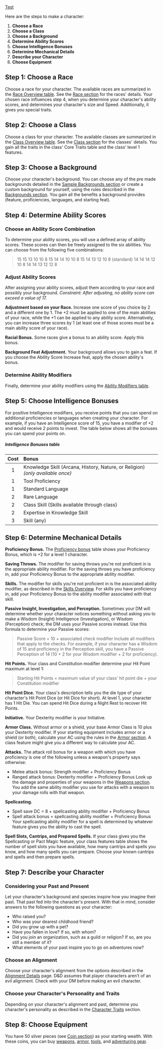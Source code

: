 [Test](https://lolindhir.github.io/PnP/spells/Test)

Here are the steps to make a character:
<div class="listNoGap"></div>

1. **Choose a Race**
2. **Choose a Class**
3. **Choose a Background**
4. **Determine Ability Scores**
5. **Choose Intelligence Bonuses**
6. **Determine Mechanical Details**
7. **Describe your Character**
8. **Choose Equipment**



## Step 1: Choose a Race
Choose a race for your character. The available races are summarized in the [Race Overview table](https://lolindhir.github.io/PnP/rules/races/race_list). See the [Race section](https://lolindhir.github.io/PnP/rules/races) for the races' details. 
Your chosen race influences step 4, when you determine your character's ability scores, and determines your character's size and Speed. Additionally, it gives you special traits.



## Step 2: Choose a Class
Choose a class for your character. The available classes are summarized in the [Class Overview table](https://lolindhir.github.io/PnP/rules/classes/class_list). See the [Class section](https://lolindhir.github.io/PnP/rules/classes) for the classes' details. 
You gain all the traits in the class' Core Traits table and the class' level 1 features.



## Step 3: Choose a Background
Choose your character's background. You can choose any of the pre made backgrounds detailed in the [Sample Backgrounds section](https://lolindhir.github.io/PnP/rules/creation/character_creation/backgrounds/backgrounds_samples) or create a custom background for yourself, using the rules described in the [Backgrounds section](https://lolindhir.github.io/PnP/rules/creation/character_creation/backgrounds).
You gain all the benefits a background provides (feature, proficiencies, languages, and starting feat).



## Step 4: Determine Ability Scores

### Choose an Ability Score Combination
To determine your ability scores, you will use a defined array of ability scores. These scores can then be freely assigned to the six abilities. You can choose from the following five combinations:

> 15  15  13  10  10  8
> 15  14  14  10  10  8
> 15  14  13  12  10  8 (standard)
> 14  14  14  12  10  8
> 14  14  13  12  12  8




### Adjust Ability Scores
After assigning your ability scores, adjust them according to your race and possibly your background. 
*Constraint: After adjusting, no ability score can exceed a value of 17.*

**Adjustment based on your Race.** Increase one score of you choice by 2 and a different one by 1. The +2 must be applied to one of the main abilities of your race, while the +1 can be applied to any ability score. Alternatively, you can increase three scores by 1 (at least one of those scores must be a main ability score of your race).

**Racial Bonus.** Some races give a bonus to an ability score. Apply this bonus.

**Background Feat Adjustment.** Your background allows you to gain a feat. If you choose the Ability Score Increase feat, apply the chosen ability's bonus.

### Determine Ability Modifiers
Finally, determine your ability modifiers using the [Ability Modifiers table](https://lolindhir.github.io/PnP/rules/glossary/ability_modifiers).



## Step 5: Choose Intelligence Bonuses
For positive Intelligence modifiers, you receive points that you can spend on additional proficiencies or languages when creating your character. For example, if you have an Intelligence score of 15, you have a modifier of +2 and would receive 2 points to invest. The table below shows all the bonuses you can spend your points on.

##### Intelligence Bonuses table
| Cost | Bonus                                                                          |
| :--: | :----------------------------------------------------------------------------- |
|  1   | Knowledge Skill (Arcana, History, Nature, or Religion) *(only available once)* |
|  1   | Tool Proficiency                                                               |
|  1   | Standard Language                                                              |
|  2   | Rare Language                                                                  |
|  2   | Class Skill (Skills available through class)                                   |
|  2   | Expertise in Knowledge Skill                                                   |
|  3   | Skill (any)                                                                    |



## Step 6: Determine Mechanical Details

**Proficiency Bonus.** The [Proficiency bonus](https://lolindhir.github.io/PnP/rules/glossary/proficiency) table shows your Proficiency Bonus, which is +2 for a level 1 character.

**Saving Throws.** The modifier for saving throws you're not proficient in is the appropriate ability modifier. For the saving throws you have proficiency in, add your Proficiency Bonus to the appropriate ability modifier.

**Skills.** The modifier for skills you're not proficient in is the associated ability modifier, as described in the [Skills Overview](https://lolindhir.github.io/PnP/rules/glossary/skills). For skills you have proficiency in, add your Proficiency Bonus to the ability modifier associated with that skill.

**Passive Insight, Investigation, and Perception.** Sometimes your DM will determine whether your character notices something without asking you to make a Wisdom (Insight) Intelligence (Investigation), or Wisdom (Perception) check; the DM uses your Passive scores instead. Use this formula to determine your Passive scores:
> Passive Score = 10 + associated check modifier
Include all modifiers that apply to the checks. For example, if your character has a Wisdom of 15 and proficiency in the Perception skill, you have a Passive Perception of 14 (10 + 2 for your Wisdom modifier + 2 for proficiency).

**Hit Points.** Your class and Constitution modifier determine your Hit Point maximum at level 1:
> Starting Hit Points = maximum value of your class' hit point die + your Constitution modifier

**Hit Point Dice.** Your class's description tells you the die type of your character's Hit Point Dice (or Hit Dice for short). At level 1, your character has 1 Hit Die. You can spend Hit Dice during a Night Rest to recover Hit Points.

**Initiative.** Your Dexterity modifier is your Initiative.

**Armor Class.** Without armor or a shield, your base Armor Class is 10 plus your Dexterity modifier. If your starting equipment includes armor or a shield (or both), calculate your AC using the rules in the [Armor section](https://lolindhir.github.io/PnP/rules/equipment/armor). A class feature might give you a different way to calculate your AC.

**Attacks.** The attack roll bonus for a weapon with which you have proficiency is one of the following unless a weapon's property says otherwise:
<div class="listNoGap"></div>

- Melee attack bonus: Strength modifier + Proficiency Bonus
- Ranged attack bonus: Dexterity modifier + Proficiency Bonus
Look up the damage and properties of your weapons in the [Weapons section](https://lolindhir.github.io/PnP/rules/equipment/weapons). You add the same ability modifier you use for attacks with a weapon to your damage rolls with that weapon.

**Spellcasting.**
<div class="listNoGap"></div>

- Spell save DC = 8 + spellcasting ability modifier + Proficiency Bonus
- Spell attack bonus = spellcasting ability modifier + Proficiency Bonus
Your spellcasting ability modifier for a spell is determined by whatever feature gives you the ability to cast the spell.

**Spell Slots, Cantrips, and Prepared Spells.** If your class gives you the Spellcasting or Pact Magic feature, your class features table shows the number of spell slots you have available, how many cantrips and spells you know, and how many spells you can prepare. Choose your known cantrips and spells and then prepare spells.



## Step 7: Describe your Character

### Considering your Past and Present
Let your character's background and species inspire how you imagine their past. That past fed into the character's present. With that in mind, consider answers to the following questions as your character:
<div class="listNoGap"></div>

- Who raised you?
- Who was your dearest childhood friend?
- Did you grow up with a pet?
- Have you fallen in love? If so, with whom?
- Did you join an organization, such as a guild or religion? If so, are you still a member of it?
- What elements of your past inspire you to go on adventures now?

### Choose an Alignment
Choose your character's alignment from the options described in the [Alignment Details](https://lolindhir.github.io/PnP/rules/creation/character_creation/alignment) page. D&D assumes that player characters aren't of an evil alignment. Check with your DM before making an evil character.

### Choose your Character's Personality and Traits
Depending on your character's alignment and past, determine you character's personality as described in the [Character Traits](https://lolindhir.github.io/PnP/rules/creation/character_creation/character_traits) section. 



## Step 8: Choose Equipment
You have 50 silver pieces (see [Coin section](https://lolindhir.github.io/PnP/rules/equipment/coins)) as your starting wealth. With these coins, you can buy [weapons](https://lolindhir.github.io/PnP/rules/equipment/weapons), [armor](https://lolindhir.github.io/PnP/rules/equipment/armor), [tools](https://lolindhir.github.io/PnP/rules/equipment/tools), and [adventuring gear](https://lolindhir.github.io/PnP/rules/equipment/adventuring_gear).



